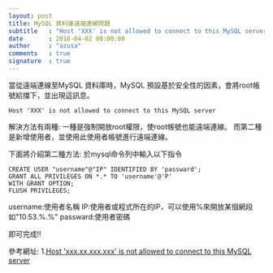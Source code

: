 ```yaml
---
layout: post
title: MySQL 資料庫遠端連線問題
subtitle   : "Host 'XXX' is not allowed to connect to this MySQL server"
date       : 2018-04-02 00:00:00
author     : "azusa"
comments   : true
signature  : true
---
```


    

當從遠端連線至MySQL 資料庫時，MySQL 預設基於安全性的因素，會將root帳號給擋下，並出現這訊息。

    Host 'XXX' is not allowed to connect to this MySQL server

解決方法有兩種:
一種是強制開放root權限，使root帳號也能遠端連線。
而第二種是新增使用者，並使用此使用者帳號進行遠端連線。

下面將介紹第二種方法:
於mysql命令列中輸入以下指令

    CREATE USER "username"@"IP" IDENTIFIED BY 'passward';
    GRANT ALL PRIVILEGES ON *.* TO 'username'@'P'
    WITH GRANT OPTION;
    FLUSH PRIVILEGES;

username:使用者名稱
IP:使用者或程式所在的IP，可以使用%來開放某個網段
如"10.53.%.%"
passward:使用者密碼

即可完成!!

參考網址:
1.[Host 'xxx.xx.xxx.xxx' is not allowed to connect to this MySQL server](https://stackoverflow.com/questions/1559955/host-xxx-xx-xxx-xxx-is-not-allowed-to-connect-to-this-mysql-server?utm_medium=organic&utm_source=google_rich_qa&utm_campaign=google_rich_qa)



